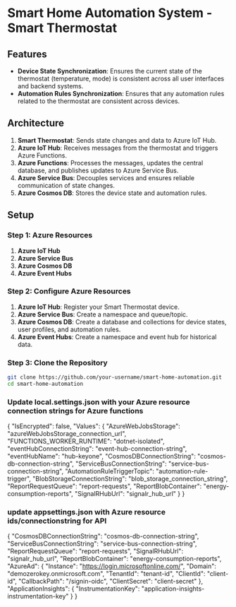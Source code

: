 # Smart Home Automation System - Smart Thermostat

## Features

- **Device State Synchronization**: Ensures the current state of the thermostat (temperature, mode) is consistent across all user interfaces and backend systems.
- **Automation Rules Synchronization**: Ensures that any automation rules related to the thermostat are consistent across devices.

## Architecture

1. **Smart Thermostat**: Sends state changes and data to Azure IoT Hub.
2. **Azure IoT Hub**: Receives messages from the thermostat and triggers Azure Functions.
3. **Azure Functions**: Processes the messages, updates the central database, and publishes updates to Azure Service Bus.
4. **Azure Service Bus**: Decouples services and ensures reliable communication of state changes.
5. **Azure Cosmos DB**: Stores the device state and automation rules.


## Setup

### Step 1: Azure Resources

1. **Azure IoT Hub**
2. **Azure Service Bus**
3. **Azure Cosmos DB**
4. **Azure Event Hubs**

### Step 2: Configure Azure Resources

1. **Azure IoT Hub**: Register your Smart Thermostat device.
2. **Azure Service Bus**: Create a namespace and queue/topic.
3. **Azure Cosmos DB**: Create a database and collections for device states, user profiles, and automation rules.
4. **Azure Event Hubs**: Create a namespace and event hub for historical data.

### Step 3: Clone the Repository

```bash
git clone https://github.com/your-username/smart-home-automation.git
cd smart-home-automation
```

### Update local.settings.json with your Azure resource connection strings for Azure functions

{
    "IsEncrypted": false,
    "Values": {
        "AzureWebJobsStorage": "azureWebJobsStorage_connection_url",
        "FUNCTIONS_WORKER_RUNTIME": "dotnet-isolated",
        "eventHubConnectionString": "event-hub-connection-string",
        "eventHubName": "hub-keyone",
        "CosmosDBConnectionString": "cosmos-db-connection-string",
        "ServiceBusConnectionString": "service-bus-connection-string",
        "AutomationRuleTriggerTopic": "automation-rule-trigger",
        "BlobStorageConnectionString": "blob_storage_connection_string",
        "ReportRequestQueue": "report-requests",
        "ReportBlobContainer": "energy-consumption-reports",
        "SignalRHubUrl": "signalr_hub_url"
    }
}

### update appsettings.json with Azure resource ids/connectionstring for API

{
  "CosmosDBConnectionString": "cosmos-db-connection-string",
  "ServiceBusConnectionString": "service-bus-connection-string",
  "ReportRequestQueue": "report-requests",
  "SignalRHubUrl": "signalr_hub_url",
  "ReportBlobContainer": "energy-consumption-reports",
  "AzureAd": {
    "Instance": "https://login.microsoftonline.com/",
    "Domain": "demozerokey.onmicrosoft.com",
    "TenantId": "tenant-id",
    "ClientId": "client-id",
    "CallbackPath": "/signin-oidc",
    "ClientSecret": "client-secret"
  },
  "ApplicationInsights": {
    "InstrumentationKey": "application-insights-instrumentation-key"
  }
}

